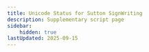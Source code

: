 ```yaml
---
title: Unicode Status for Sutton SignWriting
description: Supplementary script page
sidebar:
    hidden: true
lastUpdated: 2025-09-15
---
```




[comment]: # (end of intro)

[comment]: # (start of blocks)



[comment]: # (end of blocks)

[comment]: # (start of chars)



[comment]: # (end of chars)

[comment]: # (start of rest)


